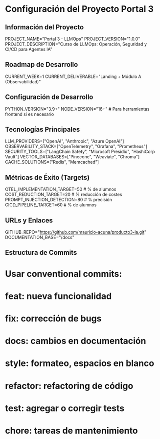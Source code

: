 # Configuración del Proyecto Portal 3

## Información del Proyecto
PROJECT_NAME="Portal 3 - LLMOps"
PROJECT_VERSION="1.0.0"
PROJECT_DESCRIPTION="Curso de LLMOps: Operación, Seguridad y CI/CD para Agentes IA"

## Roadmap de Desarrollo
CURRENT_WEEK=1
CURRENT_DELIVERABLE="Landing + Módulo A (Observabilidad)"

## Configuración de Desarrollo
PYTHON_VERSION="3.9+"
NODE_VERSION="16+" # Para herramientas frontend si es necesario

## Tecnologías Principales
LLM_PROVIDERS=["OpenAI", "Anthropic", "Azure OpenAI"]
OBSERVABILITY_STACK=["OpenTelemetry", "Grafana", "Prometheus"]
SECURITY_TOOLS=["LangChain Safety", "Microsoft Presidio", "HashiCorp Vault"]
VECTOR_DATABASES=["Pinecone", "Weaviate", "Chroma"]
CACHE_SOLUTIONS=["Redis", "Memcached"]

## Métricas de Éxito (Targets)
OTEL_IMPLEMENTATION_TARGET=50  # % de alumnos
COST_REDUCTION_TARGET=20       # % reducción de costes
PROMPT_INJECTION_DETECTION=80  # % precisión
CICD_PIPELINE_TARGET=60        # % de alumnos

## URLs y Enlaces
GITHUB_REPO="https://github.com/mauricio-acuna/producto3-ia.git"
DOCUMENTATION_BASE="/docs"

## Estructura de Commits
# Usar conventional commits:
# feat: nueva funcionalidad
# fix: corrección de bugs
# docs: cambios en documentación
# style: formateo, espacios en blanco
# refactor: refactoring de código
# test: agregar o corregir tests
# chore: tareas de mantenimiento
